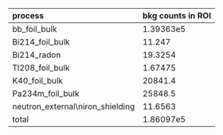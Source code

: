 | **process**                        | **bkg counts in ROI** |
|:-----------------------------------|:----------------------|
| bb\_foil\_bulk                     | 1.39363e5             |
| Bi214\_foil\_bulk                  | 11.247                |
| Bi214\_radon                       | 19.3254               |
| Tl208\_foil\_bulk                  | 1.67475               |
| K40\_foil\_bulk                    | 20841.4               |
| Pa234m\_foil\_bulk                 | 25848.5               |
| neutron\_external\niron\_shielding | 11.6563               |
| total                              | 1.86097e5             |
